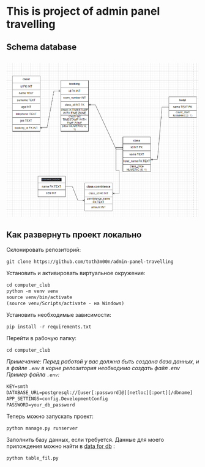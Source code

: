 # This is project of admin panel travelling

## Schema database 

![alt text](schema.png)
---
## Как развернуть проект локально

Склонировать репозиторий:
```
git clone https://github.com/toth3m00n/admin-panel-travelling
```
Установить и активировать виртуальное окружение:
```
cd computer_club
python -m venv venv
source venv/bin/activate
(source venv/Scripts/activate - на Windows)
```
Установить необходимые зависимости:
```
pip install -r requirements.txt
```
Перейти в рабочую папку:
```
cd computer_club
```

*Примечание:*
*Перед работой у вас должна быть создана база данных, и в файле `.env` в корне репозитория необходимо создать файл .env*
*Пример файла `.env`:*
```
KEY=smth
DATABASE_URL=postgresql://[user[:password]@][netloc][:port][/dbname]
APP_SETTINGS=config.DevelopmentConfig
PASSWORD=your_db_password
```

Теперь можно запускать проект:
```
python manage.py runserver
```

Заполнить базу данных, если требуется. Данные для моего прилождения можно найти в [data for db](https://github.com/toth3m00n/admin-panel-travelling/blob/main/app/table/data_for_db.py) :
```
python table_fil.py
```
